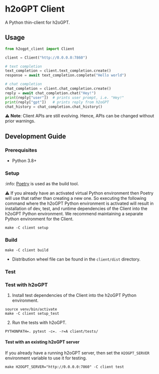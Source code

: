 # h2oGPT Client
A Python thin-client for h2oGPT.

## Usage
```python
from h2ogpt_client import Client

client = Client("http://0.0.0.0:7860")

# text completion
text_completion = client.text_completion.create()
response = await text_completion.complete("Hello world")

# chat completion
chat_completion = client.chat_completion.create()
reply = await chat_completion.chat("Hey!")
print(reply["user"])  # prints user prompt, i.e. "Hey!"
print(reply["gpt"])   # prints reply from h2oGPT
chat_history = chat_completion.chat_history()
```
:warning: **Note**: Client APIs are still evolving. Hence, APIs can be changed without prior warnings.

## Development Guide

### Prerequisites
- Python 3.8+

### Setup
:info: [Poetry](https://python-poetry.org) is used as the build tool.

:warning: If you already have an activated virtual Python environment then Poetry will use that rather than creating a new one.
So executing the following command where the h2oGPT Python environment is activated will result in installation of dev, test, and runtime dependencies of the Client into the h2oGPT Python environment.
We recommend maintaining a separate Python environment for the Client.
```shell
make -C client setup
```

### Build
```shell
make -C client build
```
- Distribution wheel file can be found in the `client/dist` directory.

### Test
### Test with h2oGPT
1. Install test dependencies of the Client into the h2oGPT Python environment.
```shell
source venv/bin/activate
make -C client setup_test
```
2. Run the tests with h2oGPT.
```shell
PYTHONPATH=. pytest -c=. -r=A client/tests/
```
#### Test with an existing h2oGPT server
If you already have a running h2oGPT server, then set the `H2OGPT_SERVER` environment variable to use it for testing.
```shell
make H2OGPT_SERVER="http://0.0.0.0:7860" -C client test
```
